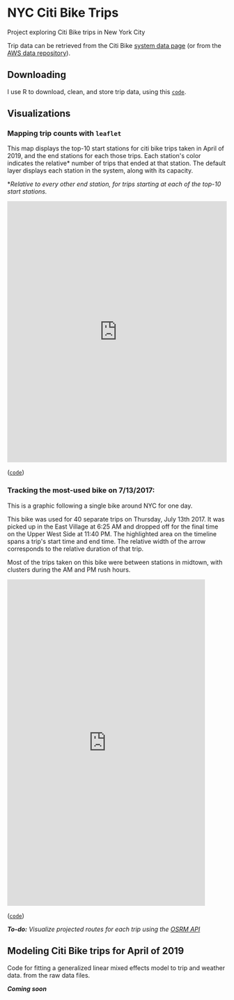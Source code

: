 # NYC Citi Bike Trips
Project exploring Citi Bike trips in New York City

Trip data can be retrieved from the Citi Bike [system data page](https://www.citibikenyc.com/system-data) (or from the [AWS data repository](https://s3.amazonaws.com/tripdata/index.html)).

## Downloading

I use R to download, clean, and store trip data, using this [`code`](/code/trips_database.R).

## Visualizations

### Mapping trip counts with `leaflet`

This map displays the top-10 start stations for citi bike trips taken in April of 2019, and the end stations for each those trips. Each station's color indicates the relative* number of trips that ended at that station. The default layer displays each station in the system, along with its capacity.

*_Relative to every other end station, for trips starting at each of the top-10 start stations._

<iframe src="https://cgettings.github.io/Citi-Bike-Trips/docs/stations_map.html" style="border:none; background:none" height="600" width="100%"> </iframe>

([`code`](/code/station_trips_leaflet.R))

### Tracking the most-used bike on 7/13/2017:

This is a graphic following a single bike around NYC for one day. 

This bike was used for 40 separate trips on Thursday, July 13th 2017. It was picked up in the East Village at 6:25 AM and dropped off for the final time on the Upper West Side at 11:40 PM. The highlighted area on the timeline spans a trip's start time and end time. The relative width of the arrow corresponds to the relative duration of that trip.

Most of the trips taken on this bike were between stations in midtown, with clusters during the AM and PM rush hours.

<iframe src="https://cgettings.github.io/Citi-Bike-Trips/docs/one_bike_frames.html" style="border:none; background:none" height="750" width="90%"> 
</iframe>

([`code`](/code/one_bike_stops_slides.R))

***To-do:** Visualize projected routes for each trip using the [OSRM API](http://project-osrm.org/)*

## Modeling Citi Bike trips for April of 2019

Code for fitting a generalized linear mixed effects model to trip and weather data. from the raw data files.

***Coming soon***
